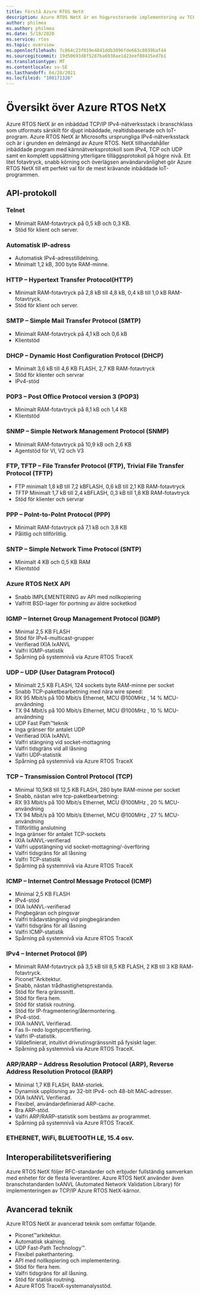 ```yaml
---
title: Förstå Azure RTOS NetX
description: Azure RTOS NetX är en högpresterande implementering av TCP/IP-protokollstandarder, helt integrerad med Azure RTOS ThreadX och tillgänglig för alla processorer som stöds.
author: philmea
ms.author: philmea
ms.date: 5/19/2020
ms.service: rtos
ms.topic: overview
ms.openlocfilehash: 7c864c23f019e4841ddb3096fde663c8039baf44
ms.sourcegitcommit: 19d50693d8f5287ba6938ae1d23eef88435ed7b1
ms.translationtype: MT
ms.contentlocale: sv-SE
ms.lasthandoff: 04/28/2021
ms.locfileid: "108171326"
---
```

# <a name="overview-of-azure-rtos-netx"></a>Översikt över Azure RTOS NetX

Azure RTOS NetX är en inbäddad TCP/IP IPv4-nätverksstack i branschklass som utformats särskilt för djupt inbäddade, realtidsbaserade och IoT-program. Azure RTOS NetX är Microsofts ursprungliga IPv4-nätverksstack och är i grunden en delmängd av Azure RTOS. NetX tillhandahåller inbäddade program med kärnnätverksprotokoll som IPv4, TCP och UDP samt en komplett uppsättning ytterligare tilläggsprotokoll på högre nivå. Ett litet fotavtryck, snabb körning och överlägsen användarvänlighet gör Azure RTOS NetX till ett perfekt val för de mest krävande inbäddade IoT-programmen.

## <a name="api-protocols"></a>API-protokoll

### <a name="telnet"></a>Telnet

* Minimalt RAM-fotavtryck på 0,5 kB och 0,3 KB.
* Stöd för klient och server.

### <a name="auto-ip"></a>Automatisk IP-adress

* Automatisk IPv4-adresstilldelning.
* Minimalt 1,2 kB, 300 byte RAM-minne.

### <a name="http---hypertext-transfer-protocolhttp"></a>HTTP – Hypertext Transfer Protocol(HTTP)

* Minimalt RAM-fotavtryck på 2,8 kB till 4,8 kB, 0,4 kB till 1,0 kB RAM-fotavtryck.
* Stöd för klient och server.

### <a name="smtp---simple-mail-transfer-protocol-smtp"></a>SMTP – Simple Mail Transfer Protocol (SMTP)

* Minimalt RAM-fotavtryck på 4,1 kB och 0,6 kB
* Klientstöd

### <a name="dhcp---dynamic-host-configuration-protocol-dhcp"></a>DHCP – Dynamic Host Configuration Protocol (DHCP)

* Minimalt 3,6 kB till 4,6 KB FLASH, 2,7 KB RAM-fotavtryck
* Stöd för klienter och servrar
* IPv4-stöd

### <a name="p0p3---post-office-protocol-version-3-pop3"></a>P0P3 – Post Office Protocol version 3 (POP3)

* Minimalt RAM-fotavtryck på 8,1 kB och 1,4 KB
* Klientstöd

### <a name="snmp---simple-network-management-protocol-snmp"></a>SNMP – Simple Network Management Protocol (SNMP)

* Minimalt RAM-fotavtryck på 10,9 kB och 2,6 KB
* Agentstöd för VI, V2 och V3

### <a name="ftp-tftp---file-transfer-protocol-ftp-trivial-file-transfer-protocol-tftp"></a>FTP, TFTP – File Transfer Protocol (FTP), Trivial File Transfer Protocol (TFTP)

* FTP minimalt 1,8 kB till 7,2 kBFLASH, 0,6 kB till 2,1 KB RAM-fotavtryck
* TFTP Minimalt 1,7 kB till 2,4 kBFLASH, 0,3 kB till 1,8 KB RAM-fotavtryck
* Stöd för klienter och servrar

### <a name="ppp---polnt-to-point-protocol-ppp"></a>PPP – Polnt-to-PoInt Protocol (PPP)

* Minimalt RAM-fotavtryck på 7,1 kB och 3,8 KB
* Pålitlig och tillförlitlig.

### <a name="sntp---simple-network-time-protocol-sntp"></a>SNTP – Simple Network Time Protocol (SNTP)

* Minimalt 4 KB och 0,5 KB RAM
* Klientstöd

### <a name="azure-rtos-netx-api"></a>Azure RTOS NetX API

* Snabb IMPLEMENTERING av API med nollkopiering
* Valfritt BSD-lager för portning av äldre socketkod

### <a name="igmp---internet-group-management-protocol-igmp"></a>IGMP – Internet Group Management Protocol (IGMP)

* Minimal 2,5 KB FLASH
* Stöd för IPv4-multicast-grupper
* Verifierad IXIA IxANVL
* Valfri IGMP-statistik
* Spårning på systemnivå via Azure RTOS TraceX

### <a name="udp---user-datagram-protocol-udp"></a>UDP – UDP (User Datagram Protocol)

* Minimalt 2,5 KB FLASH, 124 sockets byte RAM-minne per socket
* Snabb TCP-paketbearbetning med nära wire speed:
* RX 95 Mbit/s på 100 Mbit/s Ethernet, MCU @100MHz , 14 % MCU-användning
* TX 94 Mbit/s på 100 Mbit/s Ethernet, MCU @100MHz , 10 % MCU-användning
* UDP Fast Path™teknik
* Inga gränser för antalet UDP
* Verifierad IXIA IxANVL
* Valfri stängning vid socket-mottagning
* Valfri tidsgräns vid all låsning
* Valfri UDP-statistik
* Spårning på systemnivå via Azure RTOS TraceX

### <a name="tcp---transmission-control-protocol-tcp"></a>TCP – Transmission Control Protocol (TCP)

* Minimal 10,5K8 till 12,5 KB FLASH, 280 byte RAM-minne per socket
* Snabb, nästan wlre tcp-paketbearbetning:
* RX 93 Mbit/s på 100 Mbit/s Ethernet, MCU @100MHz , 20 % MCU-användning
* TX 94 Mbit/s på 100 Mbit/s Ethernet, MCU @100MHz , 27 % MCU-användning
* Tillförlitlig anslutning
* Inga gränser för antalet TCP-sockets
* IXIA IxANVL-verifierad
* Valfri uppstängning vid socket-mottagning/-överföring
* Valfri tidsgräns för all låsning
* Valfri TCP-statistik
* Spårning på systemnivå via Azure RTOS TraceX

### <a name="icmp---internet-control-message-protocol-icmp"></a>ICMP – Internet Control Message Protocol (ICMP)

* Minimal 2,5 KB FLASH
* IPv4-stöd
* IXIA IxANVL-verifierad
* Pingbegäran och pingsvar
* Valfri trådavstängning vid pingbegäranden
* Valfri tidsgräns för all låsning
* Valfri ICMP-statistik
* Spårning på systemnivå via Azure RTOS TraceX

### <a name="ipv4---internet-protocol-ip"></a>IPv4 – Internet Protocol (IP)

* Minimalt RAM-fotavtryck på 3,5 kB till 8,5 KB FLASH, 2 KB till 3 KB RAM- fotavtryck.
* Piconet™Arkitektur.
* Snabb, nästan trådhastighetsprestanda.
* Stöd för flera gränssnitt.
* Stöd för flera hem.
* Stöd för statisk routning.
* Stöd för IP-fragmentering/återmontering.
* IPv4-stöd.
* IXIA IxANVL Verifierad.
* Fas II– redo logotypcertifiering.
* Valfri IP-statistik.
* Väldefinierat, intuitivt drivrutinsgränssnitt på fysiskt lager.
* Spårning på systemnivå via Azure RTOS TraceX.

### <a name="arprarp---address-resolution-protocol-arp-reverse-address-resolution-protocol-rarp"></a>ARP/RARP – Address Resolution Protocol (ARP), Reverse Address Resolution Protocol (RARP)

* Minimal 1,7 KB FLASH, RAM-storlek.
* Dynamisk upplösning av 32-blt IPv4- och 48-blt MAC-adresser.
* IXIA IxANVL Verifierad.
* Flexibel, användardefinierad ARP-cache.
* Bra ARP-stöd.
* Valfri ARP/RARP-statistik som bestäms av programmet.
* Spårning på systemnivå via Azure RTOS TraceX.

### <a name="ethernet-wifi-bluetooth-le-154-etc"></a>ETHERNET, WiFi, BLUETOOTH LE, 15.4 osv.

## <a name="interoperability-verification"></a>Interoperabilitetsverifiering

Azure RTOS NetX följer RFC-standarder och erbjuder fullständig samverkan med enheter för de flesta leverantörer. Azure RTOS NetX använder även branschstandarden IxANVL (Automated Network Validation Library) för implementeringen av TCP/IP Azure RTOS NetX-kärnor.

## <a name="advanced-technology"></a>Avancerad teknik

Azure RTOS NetX är avancerad teknik som omfattar följande.
* Piconet™arkitektur.
* Automatisk skalning.
* UDP Fast-Path Technology™.
* Flexibel pakethantering.
* API med nollkopiering och implementering.
* Stöd för flera hem.
* Valfri tidsgräns för all låsning.
* Stöd för statisk routning.
* Azure RTOS TraceX-systemanalysstöd.
